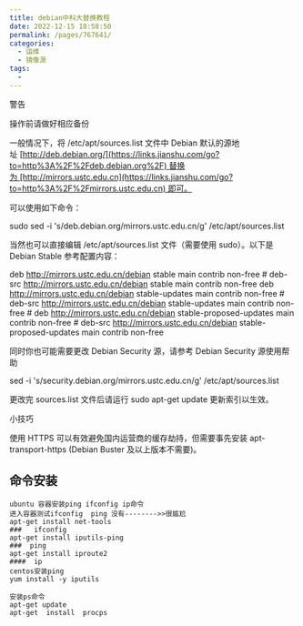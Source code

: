 ```yaml
---
title: debian中科大替换教程
date: 2022-12-15 18:58:50
permalink: /pages/767641/
categories:
  - 运维
  - 镜像源
tags:
  - 
---
```


警告

操作前请做好相应备份

一般情况下，将 /etc/apt/sources.list 文件中 Debian 默认的源地址 [http://deb.debian.org/](https://links.jianshu.com/go?to=http%3A%2F%2Fdeb.debian.org%2F) 替换为 [http://mirrors.ustc.edu.cn](https://links.jianshu.com/go?to=http%3A%2F%2Fmirrors.ustc.edu.cn) 即可。

可以使用如下命令：

sudo sed -i 's/deb.debian.org/mirrors.ustc.edu.cn/g' /etc/apt/sources.list

当然也可以直接编辑 /etc/apt/sources.list 文件（需要使用 sudo）。以下是 Debian Stable 参考配置内容：

deb http://mirrors.ustc.edu.cn/debian stable main contrib non-free # deb-src http://mirrors.ustc.edu.cn/debian stable main contrib non-free deb http://mirrors.ustc.edu.cn/debian stable-updates main contrib non-free # deb-src http://mirrors.ustc.edu.cn/debian stable-updates main contrib non-free # deb http://mirrors.ustc.edu.cn/debian stable-proposed-updates main contrib non-free # deb-src http://mirrors.ustc.edu.cn/debian stable-proposed-updates main contrib non-free

同时你也可能需要更改 Debian Security 源，请参考 Debian Security 源使用帮助

sed -i 's/security.debian.org/mirrors.ustc.edu.cn/g' /etc/apt/sources.list

更改完 sources.list 文件后请运行 sudo apt-get update 更新索引以生效。

小技巧

使用 HTTPS 可以有效避免国内运营商的缓存劫持，但需要事先安装 apt-transport-https (Debian Buster 及以上版本不需要)。

## 命令安装

```context
ubuntu 容器安装ping ifconfig ip命令
进入容器测试ifconfig  ping 没有-------->>很尴尬
apt-get install net-tools
###   ifconfig
apt-get install iputils-ping
###  ping
apt-get install iproute2
####  ip
centos安装ping
yum install -y iputils

安装ps命令
apt-get update
apt-get  install  procps
```
